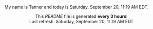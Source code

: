 My name is Tanner and today is Saturday, September 20, 11:19 AM EDT.

<p align="center">This <i>README</i> file is generated <b>every 3 hours</b>!</br>Last refresh: Saturday, September 20, 11:19 AM EDT<br /></p>
